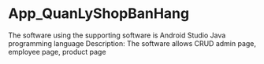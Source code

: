 # App_QuanLyShopBanHang
The software using the supporting software is Android Studio
Java programming language
Description: The software allows CRUD admin page, employee page, product page
